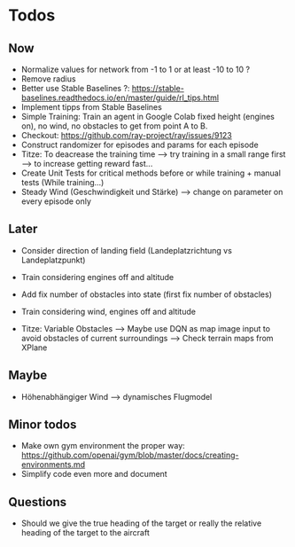 # Todos
## Now
- Normalize values for network from -1 to 1 or at least -10 to 10 ?
- Remove radius 
- Better use Stable Baselines ?: https://stable-baselines.readthedocs.io/en/master/guide/rl_tips.html
- Implement tipps from Stable Baselines
- Simple Training: Train an agent in Google Colab fixed height
(engines on), no wind, no obstacles to get from point A to B.
- Checkout: https://github.com/ray-project/ray/issues/9123
- Construct randomizer for episodes and params for each episode
- Titze: To deacrease the training time
--> try training in a small range first --> to increase getting reward fast... 
- Create Unit Tests for critical methods before or while training + manual tests (While training...)
- Steady Wind (Geschwindigkeit und Stärke) --> change on parameter on every episode only

## Later
- Consider direction of landing field (Landeplatzrichtung vs Landeplatzpunkt)
- Train considering engines off and altitude
- Add fix number of obstacles into state (first fix number of obstacles) 
- Train considering wind, engines off and altitude

- Titze: Variable Obstacles 
--> Maybe use DQN as map image input to avoid obstacles of current surroundings 
--> Check terrain maps from XPlane


## Maybe
- Höhenabhängiger Wind --> dynamisches Flugmodel

## Minor todos
- Make own gym environment the proper way: https://github.com/openai/gym/blob/master/docs/creating-environments.md
- Simplify code even more and document

## Questions
- Should we give the true heading of the target or really the relative heading of the target to the aircraft
